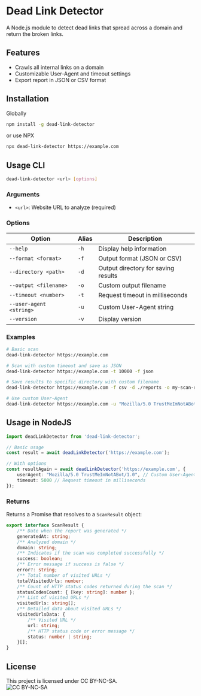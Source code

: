 # Dead Link Detector

A Node.js module to detect dead links that spread across a domain and return the broken links.

## Features

- Crawls all internal links on a domain
- Customizable User-Agent and timeout settings
- Export report in JSON or CSV format

## Installation

Globally

```bash
npm install -g dead-link-detector
```

or use NPX

```bash
npx dead-link-detector https://example.com
```

## Usage CLI

```bash
dead-link-detector <url> [options]
```

### Arguments

- `<url>`: Website URL to analyze (required)

### Options

| Option                  | Alias | Description                         |
|-------------------------|-------|-------------------------------------|
| `--help`                | `-h`  | Display help information            |
| `--format <format>`     | `-f`  | Output format (JSON or CSV)         |
| `--directory <path>`    | `-d`  | Output directory for saving results |
| `--output <filename>`   | `-o`  | Custom output filename              |
| `--timeout <number>`    | `-t`  | Request timeout in milliseconds     |
| `--user-agent <string>` | `-u`  | Custom User-Agent string            |
| `--version`             | `-v`  | Display version                     |

### Examples

```bash
# Basic scan
dead-link-detector https://example.com

# Scan with custom timeout and save as JSON
dead-link-detector https://example.com -t 10000 -f json

# Save results to specific directory with custom filename
dead-link-detector https://example.com -f csv -d ./reports -o my-scan-report

# Use custom User-Agent
dead-link-detector https://example.com -u "Mozilla/5.0 TrustMeImNotABot/1.0"
```

## Usage in NodeJS

```typescript
import deadLinkDetector from 'dead-link-detector';

// Basic usage
const result = await deadLinkDetector('https://example.com');

// With options
const resultAgain = await deadLinkDetector('https://example.com', {
    userAgent: "Mozilla/5.0 TrustMeImNotABot/1.0", // Custom User-Agent string for HTTP requests
    timeout: 5000 // Request timeout in milliseconds
});
```

### Returns

Returns a Promise that resolves to a `ScanResult` object:

```typescript
export interface ScanResult {
    /** Date when the report was generated */
    generatedAt: string;
    /** Analyzed domain */
    domain: string;
    /** Indicates if the scan was completed successfully */
    success: boolean;
    /** Error message if success is false */
    error?: string;
    /** Total number of visited URLs */
    totalVisitedUrls: number;
    /** Count of HTTP status codes returned during the scan */
    statusCodesCount: { [key: string]: number };
    /** List of visited URLs */
    visitedUrls: string[];
    /** Detailed data about visited URLs */
    visitedUrlsData: {
        /** Visited URL */
        url: string;
        /** HTTP status code or error message */
        status: number | string;
    }[];
}
```

## License

This project is licensed under CC BY-NC-SA.  
![CC BY-NC-SA](https://mirrors.creativecommons.org/presskit/buttons/88x31/png/by-nc-sa.png)

